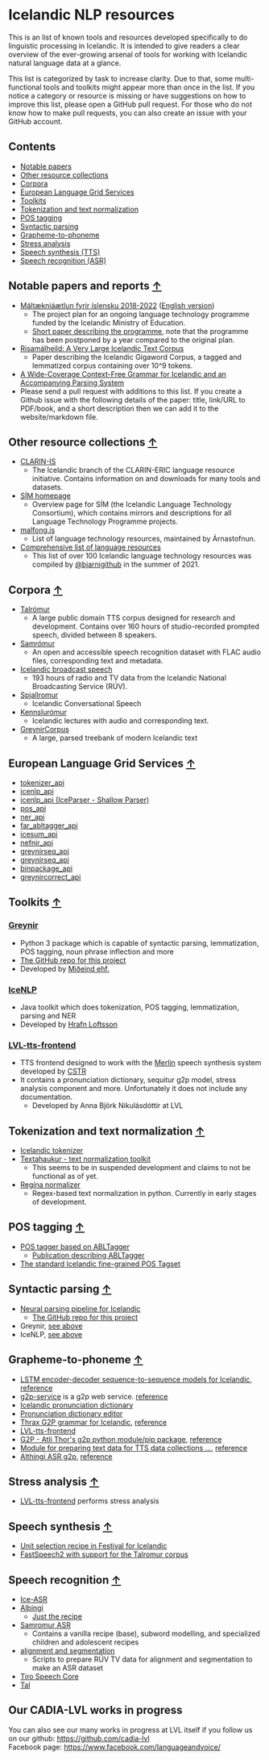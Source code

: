 # Icelandic NLP resources
This is an list of known tools and resources developed specifically to do linguistic processing in Icelandic. It is intended to give readers a clear overview of the ever-growing arsenal of tools for working with Icelandic natural language data at a glance.

This list is categorized by task to increase clarity. Due to that, some multi-functional tools and toolkits might appear more than once in the list.
If you notice a category or resource is missing or have suggestions on how to improve this list, please open a GitHub pull request. For those who do not know how to make pull requests, you can also create an issue with your GitHub account.

## Contents
* [Notable papers](#notable-papers-and-reports-)
* [Other resource collections](#other-resource-collections-)
* [Corpora](#corpora-)
* [European Language Grid Services](#european-language-grid-services-)
* [Toolkits](#toolkits-)
* [Tokenization and text normalization](#tokenization-and-text-normalization-)
* [POS tagging](#pos-tagging-)
* [Syntactic parsing](#syntactic-parsing-)
* [Grapheme-to-phoneme](#grapheme-to-phoneme-)
* [Stress analysis](#stress-analysis-)
* [Speech synthesis (TTS)](#Speech-synthesis-)
* [Speech recognition (ASR)](#speech-recognition-)

## Notable papers and reports [↑](#contents)
* [Máltækniáætlun fyrir íslensku 2018-2022](https://www.stjornarradid.is/library/03-Verkefni/Menningarmal/M%C3%A1lt%C3%A6kni%C3%A1%C3%A6tlun.pdf) ([English version](https://clarin.is/media/uploads/mlt-en.pdf))
  * The project plan for an ongoing language technology programme funded by the Icelandic Ministry of Education.
  * [Short paper describing the programme](https://arxiv.org/pdf/2003.09244.pdf), note that the programme has been postponed by a year compared to the original plan.
* [Risamálheild: A Very Large Icelandic Text Corpus](https://www.aclweb.org/anthology/L18-1690.pdf)
  * Paper describing the Icelandic Gigaword Corpus, a tagged and lemmatized corpus containing over 10^9 tokens.
* [A Wide-Coverage Context-Free Grammar for Icelandic and an Accompanying Parsing System](https://acl-bg.org/proceedings/2019/RANLP%202019/pdf/RANLP160.pdf)
* Please send a pull request with additions to this list. If you create a Github issue with the following details of the paper: title, link/URL to PDF/book, and a short description then we can add it to the website/markdown file.

## Other resource collections [↑](#contents)
* [CLARIN-IS](https://repository.clarin.is/repository/xmlui/)
  * The Icelandic branch of the CLARIN-ERIC language resource initiative. Contains information on and downloads for many tools and datasets.
* [SÍM homepage](https://icelandic-lt.gitlab.io/)
  * Overview page for SÍM (the Icelandic Language Technology Consortium), which contains mirrors and descriptions for all Language Technology Programme projects.
* [malfong.is](https://malfong.is)
  * List of language technology resources, maintained by Árnastofnun.
* [Comprehensive list of language resources](language_resources.md)
  * This list of over 100 Icelandic language technology resources was compiled by [@bjarnigithub](https://github.com/bjarnigithub) in the summer of 2021.

## Corpora [↑](#contents)
* [Talrómur](http://hdl.handle.net/20.500.12537/104)
  * A large public domain TTS corpus designed for research and development. Contains over 160 hours of studio-recorded prompted speech, divided between 8 speakers.
* [Samrómur](https://samromur.is/gagnasafn)
  * An open and accessible speech recognition dataset with FLAC audio files, corresponding text and metadata.
* [Icelandic broadcast speech](http://hdl.handle.net/20.500.12537/193)
  * 193 hours of radio and TV data from the Icelandic National Broadcasting Service (RÚV).
* [Spjallromur](http://hdl.handle.net/20.500.12537/187)
  * Icelandic Conversational Speech
* [Kennslurómur](http://hdl.handle.net/20.500.12537/171)
  * Icelandic lectures with audio and corresponding text.
* [GreynirCorpus](https://github.com/mideind/GreynirCorpus)
  * A large, parsed treebank of modern Icelandic text

## European Language Grid Services [↑](#contents)
* [tokenizer_api](https://live.european-language-grid.eu/catalogue/tool-service/17480)
* [icenlp_api](https://live.european-language-grid.eu/catalogue/tool-service/17684)
* [icenlp_api (IceParser - Shallow Parser)](https://live.european-language-grid.eu/catalogue/tool-service/17682)
* [pos_api](https://live.european-language-grid.eu/catalogue/tool-service/18084)
* [ner_api](https://live.european-language-grid.eu/catalogue/tool-service/18082)
* [far_abltagger_api](https://live.european-language-grid.eu/catalogue/tool-service/18026)
* [icesum_api](https://live.european-language-grid.eu/catalogue/tool-service/18038)
* [nefnir_api](https://live.european-language-grid.eu/catalogue/tool-service/18290)
* [greynirseq_api](https://live.european-language-grid.eu/catalogue/tool-service/18351)
* [greynirseq_api](https://live.european-language-grid.eu/catalogue/tool-service/18510)
* [binpackage_api](https://live.european-language-grid.eu/catalogue/tool-service/18677)
* [greynircorrect_api](https://live.european-language-grid.eu/catalogue/tool-service/18613)


## Toolkits [↑](#contents)

### [Greynir](http://hdl.handle.net/20.500.12537/76)
  * Python 3 package which is capable of syntactic parsing, lemmatization, POS tagging, noun phrase inflection and more
  * [The GitHub repo for this project](https://github.com/mideind/GreynirPackage/releases/tag/2.6.1)
  * Developed by [Miðeind ehf.](https://mideind.is)

### [IceNLP](https://github.com/hrafnl/icenlp)
  * Java toolkit which does tokenization, POS tagging, lemmatization, parsing and NER
  * Developed by [Hrafn Loftsson](http://www.ru.is/faculty/hrafn/)

### [LVL-tts-frontend](https://github.com/cadia-lvl/lvl_tts_frontend)
* TTS frontend designed to work with the [Merlin](https://github.com/CSTR-Edinburgh/merlin) speech synthesis system developed by [CSTR](http://www.cstr.ed.ac.uk/)
* It contains a pronunciation dictionary, sequitur g2p model, stress analysis component and more. Unfortunately it does not include any documentation.
  * Developed by Anna Björk Nikulásdóttir at LVL

## Tokenization and text normalization [↑](#contents)
* [Icelandic tokenizer](https://github.com/mideind/Tokenizer)
* [Textahaukur - text normalization toolkit](https://github.com/cadia-lvl/Icelandic-textnorm)
  * This seems to be in suspended development and claims to not be functional as of yet.
* [Regína normalizer](https://github.com/cadia-lvl/regina-normalizer)
  * Regex-based text normalization in python. Currently in early stages of development.

## POS tagging [↑](#contents)
* [POS tagger based on ABLTagger](https://github.com/cadia-lvl/POS)
    * [Publication describing ABLTagger](https://www.aclweb.org/anthology/R19-1133/)
* [The standard Icelandic fine-grained POS Tagset](https://drive.google.com/file/d/1mlQmYZ34ICeWYOdgGgj8Q2tPoWaGq8uK/view)

## Syntactic parsing [↑](#contents)
* [Neural parsing pipeline for Icelandic](http://hdl.handle.net/20.500.12537/17)
  * [The GitHub repo for this project](https://github.com/antonkarl/iceParsingPipeline)
* Greynir, [see above](#greynir)
* IceNLP, [see above](#icenlp)

## Grapheme-to-phoneme [↑](#contents)
* [LSTM encoder-decoder sequence-to-sequence models for Icelandic](https://github.com/grammatek/g2p-lstm), [reference](g2p-reference.md#grammatekg2p-lstm)
* [g2p-service](https://github.com/rkjaran/g2p-service) is a g2p web service.
[reference](g2p-reference.md#rkjarang2p-service)
* [Icelandic pronunciation dictionary](https://github.com/grammatek/iceprondict)
* [Pronunciation dictionary editor](https://github.com/grammatek/pedi)
* [Thrax G2P grammar for Icelandic](https://github.com/grammatek/g2p-thrax), [reference](g2p-reference.md#grammatekg2p-thrax)
* [LVL-tts-frontend](#lvl-tts-frontend)
* [G2P - Atli Thor's g2p python module/pip package](https://github.com/atliSig/g2p), [reference](g2p-reference.md#atlisigg2p)
* [Module for preparing text data for TTS data collections ...](https://github.com/cadia-lvl/tts_data), [reference](g2p-reference.md#cadia-lvltts_data)
* [Althingi ASR g2p](https://github.com/cadia-lvl/kaldi/tree/master/egs/althingi/s5/local), [reference](g2p-reference.md#althingis5)

## Stress analysis [↑](#contents)
* [LVL-tts-frontend](#lvl-tts-frontend) performs stress analysis

## Speech synthesis [↑](#contents)
* [Unit selection recipe in Festival for Icelandic](https://github.com/cadia-lvl/unit-selection-festival)
* [FastSpeech2 with support for the Talromur corpus](https://github.com/cadia-lvl/FastSpeech2)

## Speech recognition [↑](#contents)
* [Ice-ASR](https://github.com/cadia-lvl/ice-asr)
* [Alþingi](https://github.com/cadia-lvl/kaldi)
  * [Just the recipe](https://github.com/cadia-lvl/althingi-asr)
* [Samromur ASR](https://github.com/cadia-lvl/samromur-asr)
  * Contains a vanilla recipe (base), subword modelling, and specialized
    children and adolescent recipes
* [alignment and segmentation](https://github.com/cadia-lvl/alignment-and-segmentation)
  * Scripts to prepare RÚV TV data for alignment and segmentation to make an ASR dataset
* [Tiro Speech Core](https://github.com/tiro-is/tiro-speech-core)
* [Tal](https://tal.ru.is)

## Our CADIA-LVL works in progress
You can also see our many works in progress at LVL itself if you follow us on our github: https://github.com/cadia-lvl \
Facebook page: https://www.facebook.com/languageandvoice/

[//]: # (And our website at Reykjavík University: https://lvl.ru.is/)

